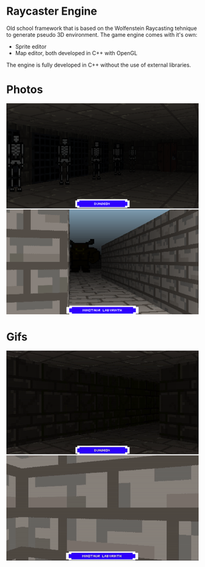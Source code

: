 # Raycaster Engine
Old school framework that is based on the Wolfenstein Raycasting tehnique to generate pseudo 3D environment. The game engine comes with it's own:
- Sprite editor
- Map editor, both developed in C++ with OpenGL

The engine is fully developed in C++ without the use of external libraries.

# Photos
![dungeon](Media/dungeon.png)
![labyrinth](Media/labyrinth.png)

# Gifs
![dungeongif](Media/dungeon.gif)
![labyrinthgif](Media/labyrinth.gif)
